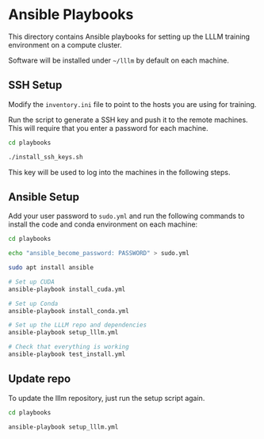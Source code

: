 # Ansible Playbooks

This directory contains Ansible playbooks for setting up the LLLM training environment on a compute cluster.

Software will be installed under `~/lllm` by default on each machine.


## SSH Setup

Modify the `inventory.ini` file to point to the hosts you are using for training.

Run the script to generate a SSH key and push it to the remote machines.  This will require that you enter a password for each machine.

```bash
cd playbooks

./install_ssh_keys.sh
```

This key will be used to log into the machines in the following steps.


## Ansible Setup

Add your user password to `sudo.yml` and run the following commands to install the code and conda environment on each machine:

```bash
cd playbooks

echo "ansible_become_password: PASSWORD" > sudo.yml

sudo apt install ansible

# Set up CUDA
ansible-playbook install_cuda.yml

# Set up Conda
ansible-playbook install_conda.yml

# Set up the LLLM repo and dependencies
ansible-playbook setup_lllm.yml

# Check that everything is working
ansible-playbook test_install.yml
```


## Update repo

To update the lllm repository, just run the setup script again.

```bash
cd playbooks

ansible-playbook setup_lllm.yml
```
